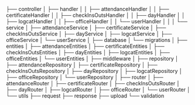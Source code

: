 ├── controller
│ ├── handler
│ │ ├── attendanceHandler
│ │ ├── certificateHandler
│ │ ├── checkInsOutsHandler
│ │ ├── dayHandler
│ │ ├── logcatHandler
│ │ ├── officeHandler
│ │ └── userHandler
│ │
│ └── service
│ ├── attendanceService
│ ├── certificateService
│ ├── checkInsOutsService
│ ├── dayService
│ ├── logcatService
│ ├── officeService
│ └── userService
│
├── database
│ └── migrations
│
├── entities
│ ├── attendanceEntities
│ ├── certificateEntities
│ ├── checkInsOutsEntities
│ ├── dayEntities
│ ├── logcatEntities
│ ├── officeEntities
│ └── userEntities
│
├── middleware
│
├── repository
│ ├── attendanceRepository
│ ├── certificateRepository
│ ├── checkInsOutsRepository
│ ├── dayRepository
│ ├── logcatRepository
│ ├── officeRepository
│ └── userRepository
│
├── router
│ ├── attendanceRouter
│ ├── certificateRouter
│ ├── checkInsOutsRouter
│ ├── dayRouter
│ ├── logcatRouter
│ ├── officeRouter
│ └── userRouter
│
└── utils
├── request
├── response
├── upload
└── validation
